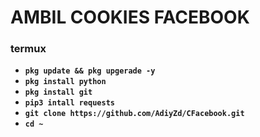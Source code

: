 # AMBIL COOKIES FACEBOOK


### termux
- **`pkg update && pkg upgerade -y`**
- **`pkg install python`**
- **`pkg install git`**
- **`pip3 intall requests`**
- **`git clone https://github.com/AdiyZd/CFacebook.git`**
- **`cd ~`**
